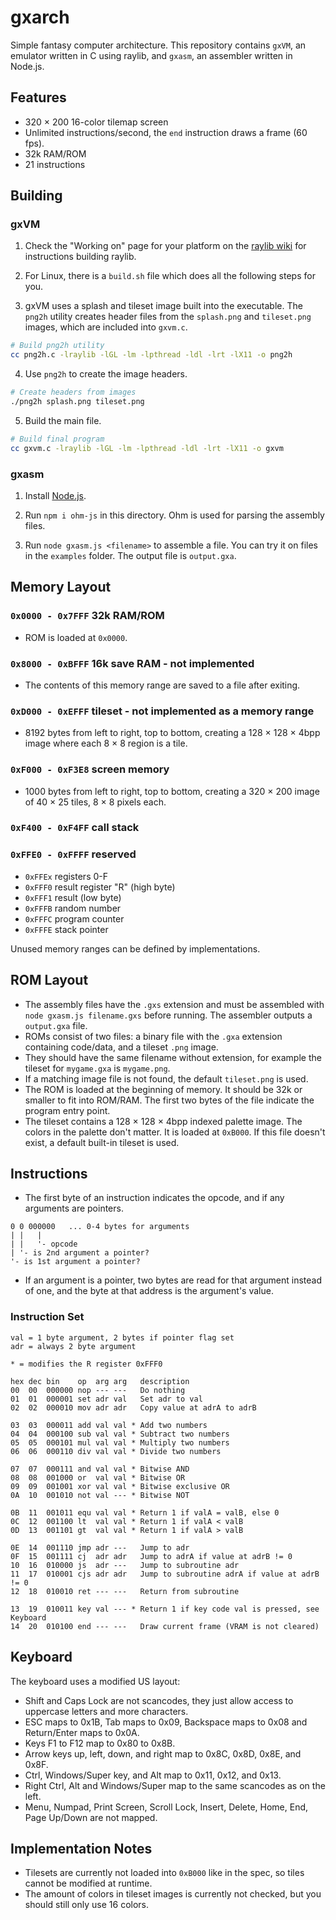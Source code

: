 # gxarch

Simple fantasy computer architecture. This repository contains `gxVM`, an emulator written in C using raylib, and `gxasm`, an assembler written in Node.js.

## Features

* 320 × 200 16-color tilemap screen
* Unlimited instructions/second, the `end` instruction draws a frame (60 fps).
* 32k RAM/ROM
* 21 instructions

## Building

### gxVM

1. Check the "Working on" page for your platform on the [raylib wiki](https://github.com/raysan5/raylib/wiki) for instructions building raylib.

2. For Linux, there is a `build.sh` file which does all the following steps for you.

3. gxVM uses a splash and tileset image built into the executable. The `png2h` utility creates header files from the `splash.png` and `tileset.png` images, which are included into `gxvm.c`.

```sh
# Build png2h utility
cc png2h.c -lraylib -lGL -lm -lpthread -ldl -lrt -lX11 -o png2h
```

4. Use `png2h` to create the image headers.

```sh
# Create headers from images
./png2h splash.png tileset.png
```

5. Build the main file.

```sh
# Build final program
cc gxvm.c -lraylib -lGL -lm -lpthread -ldl -lrt -lX11 -o gxvm
```

### gxasm

1. Install [Node.js](https://nodejs.org).

2. Run `npm i ohm-js` in this directory. Ohm is used for parsing the assembly files.

3. Run `node gxasm.js <filename>` to assemble a file. You can try it on files in the `examples` folder. The output file is `output.gxa`.


## Memory Layout

### `0x0000 - 0x7FFF` 32k RAM/ROM
 * ROM is loaded at `0x0000`.

### `0x8000 - 0xBFFF` 16k save RAM - not implemented
 * The contents of this memory range are saved to a file after exiting.

### `0xD000 - 0xEFFF` tileset - not implemented as a memory range
 * 8192 bytes from left to right, top to bottom, creating a 128 × 128 × 4bpp image where each 8 × 8 region is a tile.

### `0xF000 - 0xF3E8` screen memory
 * 1000 bytes from left to right, top to bottom, creating a 320 × 200 image of 40 × 25 tiles, 8 × 8 pixels each.

### `0xF400 - 0xF4FF` call stack

### `0xFFE0 - 0xFFFF` reserved
 * `0xFFEx` registers 0-F
 * `0xFFF0` result register "R" (high byte)
 * `0xFFF1` result (low byte)
 * `0xFFFB` random number
 * `0xFFFC` program counter
 * `0xFFFE` stack pointer
 
Unused memory ranges can be defined by implementations.


## ROM Layout

* The assembly files have the `.gxs` extension and must be assembled with `node gxasm.js filename.gxs` before running. The assembler outputs a `output.gxa` file.
* ROMs consist of two files: a binary file with the `.gxa` extension containing code/data, and a tileset `.png` image.
* They should have the same filename without extension, for example the tileset for `mygame.gxa` is `mygame.png`.
* If a matching image file is not found, the default `tileset.png` is used.
* The ROM is loaded at the beginning of memory. It should be 32k or smaller to fit into ROM/RAM. The first two bytes of the file indicate the program entry point.
* The tileset contains a 128 × 128 × 4bpp indexed palette image. The colors in the palette don't matter. It is loaded at `0xB000`. If this file doesn't exist, a default built-in tileset is used.

 
## Instructions

* The first byte of an instruction indicates the opcode, and if any arguments are pointers.

```
0 0 000000   ... 0-4 bytes for arguments
| |   |
| |   '- opcode
| '- is 2nd argument a pointer?
'- is 1st argument a pointer?
```

* If an argument is a pointer, two bytes are read for that argument instead of one, and the byte at that address is the argument's value.

### Instruction Set

```
val = 1 byte argument, 2 bytes if pointer flag set
adr = always 2 byte argument

* = modifies the R register 0xFFF0

hex dec bin    op  arg arg   description
00  00  000000 nop --- ---   Do nothing
01  01  000001 set adr val   Set adr to val
02  02  000010 mov adr adr   Copy value at adrA to adrB

03  03  000011 add val val * Add two numbers
04  04  000100 sub val val * Subtract two numbers
05  05  000101 mul val val * Multiply two numbers
06  06  000110 div val val * Divide two numbers

07  07  000111 and val val * Bitwise AND
08  08  001000 or  val val * Bitwise OR
09  09  001001 xor val val * Bitwise exclusive OR
0A  10  001010 not val --- * Bitwise NOT

0B  11  001011 equ val val * Return 1 if valA = valB, else 0
0C  12  001100 lt  val val * Return 1 if valA < valB
0D  13  001101 gt  val val * Return 1 if valA > valB

0E  14  001110 jmp adr ---   Jump to adr
0F  15  001111 cj  adr adr   Jump to adrA if value at adrB != 0
10  16  010000 js  adr ---   Jump to subroutine adr
11  17  010001 cjs adr adr   Jump to subroutine adrA if value at adrB != 0
12  18  010010 ret --- ---   Return from subroutine

13  19  010011 key val --- * Return 1 if key code val is pressed, see Keyboard
14  20  010100 end --- ---   Draw current frame (VRAM is not cleared)
```

## Keyboard

The keyboard uses a modified US layout:

* Shift and Caps Lock are not scancodes, they just allow access to uppercase letters and more characters.
* ESC maps to 0x1B, Tab maps to 0x09, Backspace maps to 0x08 and Return/Enter maps to 0x0A.
* Keys F1 to F12 map to 0x80 to 0x8B.
* Arrow keys up, left, down, and right map to 0x8C, 0x8D, 0x8E, and 0x8F.
* Ctrl, Windows/Super key, and Alt map to 0x11, 0x12, and 0x13.
* Right Ctrl, Alt and Windows/Super map to the same scancodes as on the left.
* Menu, Numpad, Print Screen, Scroll Lock, Insert, Delete, Home, End, Page Up/Down are not mapped.


## Implementation Notes

* Tilesets are currently not loaded into `0xB000` like in the spec, so tiles cannot be modified at runtime.
* The amount of colors in tileset images is currently not checked, but you should still only use 16 colors.